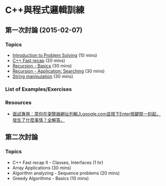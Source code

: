 # C++與程式邏輯訓練

## 第一次討論 (2015-02-07)

### Topics
* [Introduction to Problem Solving](begin1.md) (10 mins)
* [C++ Fast recap](begin2.md) (20 mins)
* [Recursion - Basics](begin3.md) (30 mins)
* [Recursion - Application: Searching](begin4-search.md) (30 mins)
* [String manipulation](begin5-string-basics.md) (30 mins)

### List of Examples/Exercises

### Resources

* [面試專用：當你在瀏覽器網址列輸入google.com並按下Enter按鍵那一刻起，發生了什麼事情？全解答。](https://github.com/alex/what-happens-when/blob/master/README.rst#the-enter-key-bottoms-out)

## 第二次討論

### Topics

* C++ Fast recap II - Classes, Interfaces (1 hr)
* Array Applications (30 mins)
* Algorithm analyzing - Sequence problems (20 mins)
* Greedy Algorithms - Basics (10 mins)